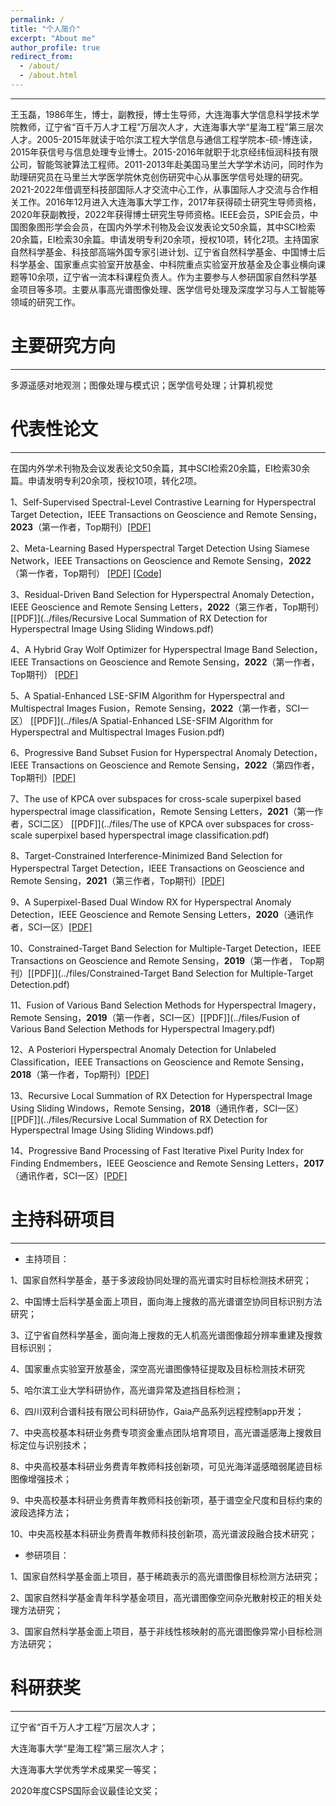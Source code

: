 ```yaml
---
permalink: /
title: "个人简介"
excerpt: "About me"
author_profile: true
redirect_from: 
  - /about/
  - /about.html
---
```

***
王玉磊，1986年生，博士，副教授，博士生导师，大连海事大学信息科学技术学院教师，辽宁省“百千万人才工程”万层次人才，大连海事大学“星海工程”第三层次人才。2005-2015年就读于哈尔滨工程大学信息与通信工程学院本-硕-博连读，2015年获信号与信息处理专业博士。2015-2016年就职于北京经纬恒润科技有限公司，智能驾驶算法工程师。2011-2013年赴美国马里兰大学学术访问，同时作为助理研究员在马里兰大学医学院休克创伤研究中心从事医学信号处理的研究。2021-2022年借调至科技部国际人才交流中心工作，从事国际人才交流与合作相关工作。2016年12月进入大连海事大学工作，2017年获得硕士研究生导师资格，2020年获副教授，2022年获得博士研究生导师资格。IEEE会员，SPIE会员，中国图象图形学会会员，在国内外学术刊物及会议发表论文50余篇，其中SCI检索20余篇，EI检索30余篇。申请发明专利20余项，授权10项，转化2项。主持国家自然科学基金、科技部高端外国专家引进计划、辽宁省自然科学基金、中国博士后科学基金、国家重点实验室开放基金、中科院重点实验室开放基金及企事业横向课题等10余项，辽宁省一流本科课程负责人。作为主要参与人参研国家自然科学基金项目等多项。主要从事高光谱图像处理、医学信号处理及深度学习与人工智能等领域的研究工作。

主要研究方向
======

***

多源遥感对地观测；图像处理与模式识；医学信号处理；计算机视觉

代表性论文
======

***

在国内外学术刊物及会议发表论文50余篇，其中SCI检索20余篇，EI检索30余篇。申请发明专利20余项，授权10项，转化2项。

1、Self-Supervised Spectral-Level Contrastive Learning for Hyperspectral Target Detection，IEEE Transactions on Geoscience and Remote Sensing，**2023**（第一作者，Top期刊）[[PDF]](../files/Self-Supervised_Spectral-Level_Contrastive_Learning_for_Hyperspectral_Target_Detection.pdf)

2、Meta-Learning Based Hyperspectral Target Detection Using Siamese Network，IEEE Transactions on Geoscience and Remote Sensing，**2022**（第一作者，Top期刊） [[PDF]](../files/Meta-Learning_Based_Hyperspectral_Target_Detection_Using_Siamese_Network.pdf) [[Code]](https://github.com/YuleiWang1/MLSN)

3、Residual-Driven Band Selection for Hyperspectral Anomaly Detection，IEEE Geoscience and Remote Sensing Letters，**2022**（第三作者，Top期刊）[[PDF]](../files/Recursive Local Summation of RX Detection for Hyperspectral Image Using Sliding Windows.pdf)

4、A Hybrid Gray Wolf Optimizer for Hyperspectral Image Band Selection，IEEE Transactions on Geoscience and Remote Sensing，**2022**（第一作者，Top期刊） [[PDF]](../files/A_Hybrid_Gray_Wolf_Optimizer_for_Hyperspectral_Image_Band_Selection.pdf)

5、A Spatial-Enhanced LSE-SFIM Algorithm for Hyperspectral and Multispectral Images Fusion，Remote Sensing，**2022**（第一作者，SCI一区） [[PDF]](../files/A Spatial-Enhanced LSE-SFIM Algorithm for Hyperspectral and Multispectral Images Fusion.pdf)

6、Progressive Band Subset Fusion for Hyperspectral Anomaly Detection，IEEE Transactions on Geoscience and Remote Sensing，**2022**（第四作者，Top期刊）[[PDF]](../files/Progressive_Band_Subset_Fusion_for_Hyperspectral_Anomaly_Detection.pdf)

7、The use of KPCA over subspaces for cross-scale superpixel based hyperspectral image classification，Remote Sensing Letters，**2021**（第一作者，SCI二区） [[PDF]](../files/The use of KPCA over subspaces for cross-scale superpixel based hyperspectral image classification.pdf)

8、Target-Constrained Interference-Minimized Band Selection for Hyperspectral Target Detection，IEEE Transactions on Geoscience and Remote Sensing，**2021**（第三作者，Top期刊）[[PDF]](../files/Target-Constrained_Interference-Minimized_Band_Selection_for_Hyperspectral_Target_Detection.pdf)

9、A Superpixel-Based Dual Window RX for Hyperspectral Anomaly Detection，IEEE Geoscience and Remote Sensing Letters，**2020**（通讯作者，SCI一区）[[PDF]](../files/A_Superpixel-Based_Dual_Window_RX_for_Hyperspectral_Anomaly_Detection.pdf)

10、Constrained-Target Band Selection for Multiple-Target Detection，IEEE Transactions on Geoscience and Remote Sensing，**2019**（第一作者， Top期刊）[[PDF]](../files/Constrained-Target Band Selection for Multiple-Target Detection.pdf)

11、Fusion of Various Band Selection Methods for Hyperspectral Imagery，Remote Sensing，**2019**（第一作者，SCI一区）[[PDF]](../files/Fusion of Various Band Selection Methods for Hyperspectral Imagery.pdf)

12、A Posteriori Hyperspectral Anomaly Detection for Unlabeled Classification，IEEE Transactions on Geoscience and Remote Sensing，**2018**（第一作者，Top期刊）[[PDF]](../files/A_Posteriori_Hyperspectral_Anomaly_Detection_for_Unlabeled_Classification.pdf)

13、Recursive Local Summation of RX Detection for Hyperspectral Image Using Sliding Windows，Remote Sensing，**2018**（通讯作者，SCI一区）[[PDF]](../files/Recursive Local Summation of RX Detection for Hyperspectral Image Using Sliding Windows.pdf)

14、Progressive Band Processing of Fast Iterative Pixel Purity Index for Finding Endmembers，IEEE Geoscience and Remote Sensing Letters，**2017**（通讯作者，SCI一区）[[PDF]](../files/Progressive_Band_Processing_of_Fast_Iterative_Pixel_Purity_Index_for_Finding_Endmembers.pdf)


主持科研项目
======

***

* 主持项目：

1、国家自然科学基金，基于多波段协同处理的高光谱实时目标检测技术研究；

2、中国博士后科学基金面上项目，面向海上搜救的高光谱谱空协同目标识别方法研究；

3、辽宁省自然科学基金，面向海上搜救的无人机高光谱图像超分辨率重建及搜救目标识别；

4、国家重点实验室开放基金，深空高光谱图像特征提取及目标检测技术研究

5、哈尔滨工业大学科研协作，高光谱异常及遮挡目标检测；

6、四川双利合谱科技有限公司科研协作，Gaia产品系列远程控制app开发；

7、中央高校基本科研业务费专项资金重点团队培育项目，高光谱遥感海上搜救目标定位与识别技术；

8、中央高校基本科研业务费青年教师科技创新项，可见光海洋遥感暗弱尾迹目标图像增强技术；

9、中央高校基本科研业务费青年教师科技创新项，基于谱空全尺度和目标约束的波段选择方法；

10、中央高校基本科研业务费青年教师科技创新项，高光谱波段融合技术研究；


* 参研项目：

1、国家自然科学基金面上项目，基于稀疏表示的高光谱图像目标检测方法研究；

2、国家自然科学基金青年科学基金项目，高光谱图像空间杂光散射校正的相关处理方法研究；

3、国家自然科学基金面上项目，基于非线性核映射的高光谱图像异常小目标检测方法研究；


科研获奖
======

***

辽宁省“百千万人才工程”万层次人才；

大连海事大学“星海工程”第三层次人才；

大连海事大学优秀学术成果奖一等奖；

2020年度CSPS国际会议最佳论文奖；
